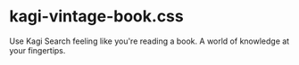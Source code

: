 # kagi-vintage-book.css
Use Kagi Search feeling like you're reading a book. A world of knowledge at your fingertips.
